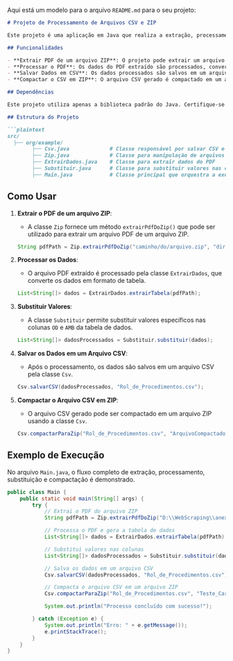 Aqui está um modelo para o arquivo `README.md` para o seu projeto:

```markdown
# Projeto de Processamento de Arquivos CSV e ZIP

Este projeto é uma aplicação em Java que realiza a extração, processamento e compactação de arquivos CSV, incluindo a substituição de valores em colunas específicas. O fluxo de trabalho do projeto envolve a extração de um arquivo PDF de um arquivo ZIP, o processamento dos dados extraídos, a substituição de valores nas colunas e a geração de um arquivo CSV, que é posteriormente compactado em um arquivo ZIP.

## Funcionalidades

- **Extrair PDF de um arquivo ZIP**: O projeto pode extrair um arquivo PDF de um arquivo ZIP.
- **Processar o PDF**: Os dados do PDF extraído são processados, convertidos em formato de tabela e podem ter valores específicos substituídos.
- **Salvar Dados em CSV**: Os dados processados são salvos em um arquivo CSV.
- **Compactar o CSV em ZIP**: O arquivo CSV gerado é compactado em um arquivo ZIP.

## Dependências

Este projeto utiliza apenas a biblioteca padrão do Java. Certifique-se de ter o Java 8 ou superior instalado no seu sistema.

## Estrutura do Projeto

```plaintext
src/
  ├── org/example/
        ├── Csv.java             # Classe responsável por salvar CSV e compactar em ZIP
        ├── Zip.java             # Classe para manipulação de arquivos ZIP
        ├── ExtrairDados.java    # Classe para extrair dados do PDF
        ├── Substituir.java      # Classe para substituir valores nas colunas
        ├── Main.java            # Classe principal que orquestra a execução
```

## Como Usar

1. **Extrair o PDF de um arquivo ZIP**:
    - A classe `Zip` fornece um método `extrairPdfDoZip()` que pode ser utilizado para extrair um arquivo PDF de um arquivo ZIP.
    
    ```java
    String pdfPath = Zip.extrairPdfDoZip("caminho/do/arquivo.zip", "diretorio/temp");
    ```

2. **Processar os Dados**:
    - O arquivo PDF extraído é processado pela classe `ExtrairDados`, que converte os dados em formato de tabela.
    
    ```java
    List<String[]> dados = ExtrairDados.extrairTabela(pdfPath);
    ```

3. **Substituir Valores**:
    - A classe `Substituir` permite substituir valores específicos nas colunas `OD` e `AMB` da tabela de dados.
    
    ```java
    List<String[]> dadosProcessados = Substituir.substituir(dados);
    ```

4. **Salvar os Dados em um Arquivo CSV**:
    - Após o processamento, os dados são salvos em um arquivo CSV pela classe `Csv`.
    
    ```java
    Csv.salvarCSV(dadosProcessados, "Rol_de_Procedimentos.csv");
    ```

5. **Compactar o Arquivo CSV em ZIP**:
    - O arquivo CSV gerado pode ser compactado em um arquivo ZIP usando a classe `Csv`.
    
    ```java
    Csv.compactarParaZip("Rol_de_Procedimentos.csv", "ArquivoCompactado.zip");
    ```

## Exemplo de Execução

No arquivo `Main.java`, o fluxo completo de extração, processamento, substituição e compactação é demonstrado.

```java
public class Main {
    public static void main(String[] args) {
        try {
            // Extrai o PDF do arquivo ZIP
            String pdfPath = Zip.extrairPdfDoZip("D:\\WebScraping\\anexos_ans.zip", "temp");

            // Processa o PDF e gera a tabela de dados
            List<String[]> dados = ExtrairDados.extrairTabela(pdfPath);

            // Substitui valores nas colunas
            List<String[]> dadosProcessados = Substituir.substituir(dados);

            // Salva os dados em um arquivo CSV
            Csv.salvarCSV(dadosProcessados, "Rol_de_Procedimentos.csv");

            // Compacta o arquivo CSV em um arquivo ZIP
            Csv.compactarParaZip("Rol_de_Procedimentos.csv", "Teste_Carlos.zip");

            System.out.println("Processo concluído com sucesso!");

        } catch (Exception e) {
            System.out.println("Erro: " + e.getMessage());
            e.printStackTrace();
        }
    }
}
```
